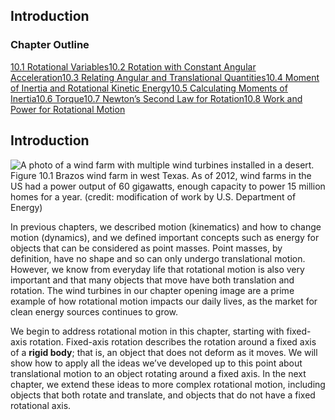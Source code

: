 ##  Introduction 

### Chapter Outline

[10.1 Rotational Variables][1][10.2 Rotation with Constant Angular Acceleration][2][10.3 Relating Angular and Translational Quantities][3][10.4 Moment of Inertia and Rotational Kinetic Energy][4][10.5 Calculating Moments of Inertia][5][10.6 Torque][6][10.7 Newton’s Second Law for Rotation][7][10.8 Work and Power for Rotational Motion][8]

## Introduction

![A photo of a wind farm with multiple wind turbines installed in a desert.][9] Figure 10.1 Brazos wind farm in west Texas. As of 2012, wind farms in the US had a power output of 60 gigawatts, enough capacity to power 15 million homes for a year. (credit: modification of work by U.S. Department of Energy)

In previous chapters, we described motion (kinematics) and how to change motion (dynamics), and we defined important concepts such as energy for objects that can be considered as point masses. Point masses, by definition, have no shape and so can only undergo translational motion. However, we know from everyday life that rotational motion is also very important and that many objects that move have both translation and rotation. The wind turbines in our chapter opening image are a prime example of how rotational motion impacts our daily lives, as the market for clean energy sources continues to grow.

We begin to address rotational motion in this chapter, starting with fixed-axis rotation. Fixed-axis rotation describes the rotation around a fixed axis of a **rigid body**; that is, an object that does not deform as it moves. We will show how to apply all the ideas we’ve developed up to this point about translational motion to an object rotating around a fixed axis. In the next chapter, we extend these ideas to more complex rotational motion, including objects that both rotate and translate, and objects that do not have a fixed rotational axis.

   [1]: /contents/d50f6e32-0fda-46ef-a362-9bd36ca7c97d@11.28:4b1a90cd-dfdb-43de-88a9-a7b602314c24@7#66892
   [2]: /contents/d50f6e32-0fda-46ef-a362-9bd36ca7c97d@11.28:f260e05a-bb7b-4872-948c-abf365fbcdf1@8#40177
   [3]: /contents/d50f6e32-0fda-46ef-a362-9bd36ca7c97d@11.28:57b16bf8-010f-48a9-b86d-d8a4bbcff7cc@8#90417
   [4]: /contents/d50f6e32-0fda-46ef-a362-9bd36ca7c97d@11.28:1b0f645a-e293-4925-9c9b-1dfc7a29ab03@7#37105
   [5]: /contents/d50f6e32-0fda-46ef-a362-9bd36ca7c97d@11.28:8d5aafee-0236-48d2-8934-5b267f90af96@7#79596
   [6]: /contents/d50f6e32-0fda-46ef-a362-9bd36ca7c97d@11.28:be132b4f-faab-417a-a1a0-34ed54c97f40@8#38576
   [7]: /contents/d50f6e32-0fda-46ef-a362-9bd36ca7c97d@11.28:2573a64b-7bcd-40e4-8b94-9768dbec03d9@8#65510
   [8]: /contents/d50f6e32-0fda-46ef-a362-9bd36ca7c97d@11.28:9e199fd4-41b8-4a56-938c-0dfe181c724c@8#10298
   [9]: https://cnx.org/resources/fcbd57063c702d8fdc32f7ff829516e3fcf425c4

